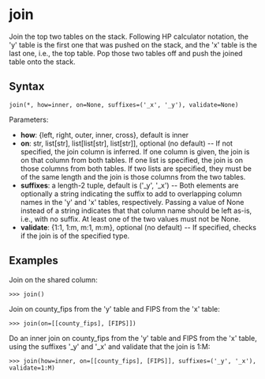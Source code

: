 # join

Join the top two tables on the stack.
Following HP calculator notation, the 'y' table is the first one that was pushed on the stack, and the 'x' table is the last one, i.e., the top table.
Pop those two tables off and push the joined table onto the stack.

## Syntax

`join(*, how=inner, on=None, suffixes=('_x', '_y'), validate=None)`

Parameters:

- **how**: {left, right, outer, inner, cross}, default is inner
- **on**: str, list[str], list[list[str], list[str]], optional (no default) -- If not specified, the join column is inferred. If one column is given, the join is on that column from both tables. If one list is specified, the join is on those columns from both tables. If two lists are specified, they must be of the same length and the join is those columns from the two tables.
- **suffixes**: a length-2 tuple, default is ('_y', '_x') -- Both elements are optionally a string indicating the suffix to add to overlapping column names in the 'y' and 'x' tables, respectively. Passing a value of None instead of a string indicates that that column name should be left as-is, i.e., with no suffix. At least one of the two values must not be None.
- **validate**: {1:1, 1:m, m:1, m:m}, optional (no default) -- If specified, checks if the join is of the specified type.

## Examples

Join on the shared column:

`>>> join()`

Join on county_fips from the 'y' table and FIPS from the 'x' table:

`>>> join(on=[[county_fips], [FIPS]])`

Do an inner join on county_fips from the 'y' table and FIPS from the 'x' table, using the suffixes '_y' and '_x' and validate that the join is 1:M:

`>>> join(how=inner, on=[[county_fips], [FIPS]], suffixes=('_y', '_x'), validate=1:M)`